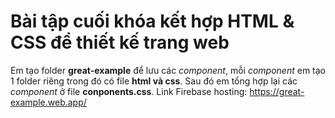 # Bài tập cuối khóa kết hợp HTML & CSS để thiết kế trang web
Em tạo folder **great-example** để lưu các *component*, mỗi *component* em tạo 1 folder riêng trong đó có file **html và css**. Sau đó em tổng hợp lại các *component* ở file **conponents.css**.
Link Firebase hosting: https://great-example.web.app/